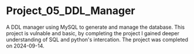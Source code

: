 # Project_05_DDL_Manager
A DDL manager using MySQL to generate and manage the database. This project is vulnable and basic, by completing the project I gained deeper understanding of SQL and python's intercation. The project was completed on 2024-09-14.
